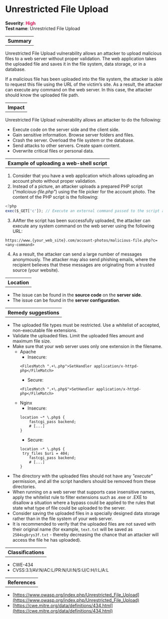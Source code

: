 # Unrestricted File Upload

<b>Severity</b>: <b><font color="#DB1E54">High</font></b><br>
<b>Test name</b>: Unrestricted File Upload

<table id="simple-table">
    <tr>
        <th><strong>Summary</strong></th>
    </tr>
</table>

Unrestricted File Upload vulnerability allows an attacker to upload malicious files to a web server without proper validation. The web application takes the uploaded file and saves it in the file system, data storage, or in a database. 

If a malicious file has been uploaded into the file system, the attacker is able to request this file using the URL of the victim’s site. As a result, the attacker can execute any command on the web server. In this case, the attacker should know the uploaded file path.

<table id="simple-table">
    <tr>
        <th><strong>Impact</strong></th>
    </tr>
</table>

Unrestricted File Upload vulnerability allows an attacker to do the following:
* Execute code on the server side and the client side.
* Gain sensitive information. Browse server folders and files.
* Crash the server. Overload the file system or the database.
* Send attacks to other servers. Create spam content.
* Overwrite critical files or personal data.


<table id="simple-table">
    <tr>
        <th><strong>Example of uploading a web-shell script</strong></th>
    </tr>
</table>

1. Consider that you have a web application which allows uploading an account photo without proper validation.
2. Instead of a picture, an attacker uploads a prepared PHP script (_"malicious-file.php"_) using the file picker for the account photo. The content of the PHP script is the following:
```js
<?php 
exec($_GET['c']); // Execute an external command passed to the script as entry parameter
```
3. AAfter the script has been successfully uploaded, the attacker can execute any system command on the web server using the following URL:
```
https://www.{your_web_site}.com/account-photos/malicious-file.php?c=<any-command>
```
4. As a result, the attacker can send a large number of messages anonymously. The attacker may also send phishing emails, where the recipient believes that these messages are originating from a trusted source (your website).

<table id="simple-table">
    <tr>
        <th><strong>Location</strong></th>
    </tr>
</table>

* The issue can be found in the **source code** on the **server side**.
* The issue can be found in the **server configuration**.

<table id="simple-table">
    <tr>
        <th><strong>Remedy suggestions</strong></th>
    </tr>
</table>

* The uploaded file types must be restricted. Use a whitelist of accepted, non-executable file extensions.
* Validate the uploaded files. Limit  the uploaded files amount and maximum file size.
* Make sure that your web server uses only one extension in the filename.
    * Apache
        * Insecure:
        ```
        <FilesMatch ".+\.php">SetHandler application/x-httpd-php</FileMatch>
        ```
        * Secure:
        ```
        <FilesMatch ".+\.php$">SetHandler application/x-httpd-php</FileMatch>
        ```
    * Nginx 
        * Insecure:
        ```     
        location ~* \.php$ {
            fastcgi_pass backend;
            # [...]
        }
        ```
        * Secure:
        ```
        location ~* \.php$ {
         try_files $uri = 404;
            fastcgi_pass backend;
            # [...]
        }
        ```
* The directory with the uploaded files should not have any _"execute"_ permission, and all the script handlers should be removed from these directories.
* When running on a web server that supports case insensitive names, apply the whitelist rule to filter extensions such as .exe or .EXE to disallow a situation where a bypass could be applied to the rules that state what type of file could be uploaded to the server.
* Consider saving the uploaded files in a specially designed data storage rather than in the file system of your web server.
* It is recommended to verify that the uploaded files are not saved with their original name (for example, `text.txt` will be saved as `2504sgbrys3f.txt` - thereby decreasing the chance that an attacker will access the file he has uploaded).


<table id="simple-table">
    <tr>
        <th><strong>Classifications</strong></th>
    </tr>
</table>

* CWE-434
* CVSS:3.1/AV:N/AC:L/PR:N/UI:N/S:U/C:H/I:L/A:L  


<table id="simple-table">
    <tr>
        <th><strong>References</strong></th>
    </tr>
</table>

* [https://www.owasp.org/index.php/Unrestricted_File_Upload](https://www.owasp.org/index.php/Unrestricted_File_Upload)
* [https://cwe.mitre.org/data/definitions/434.html](https://cwe.mitre.org/data/definitions/434.html)

